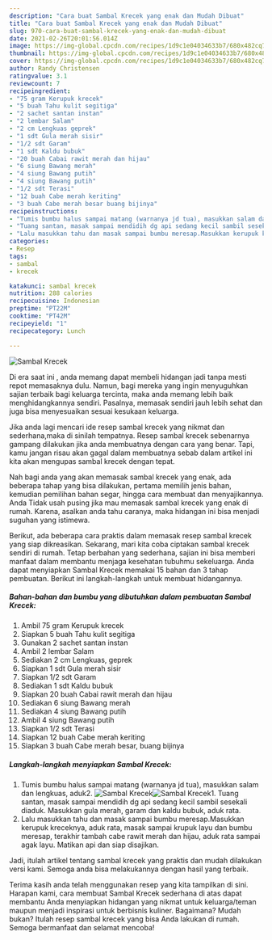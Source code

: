 ```yaml
---
description: "Cara buat Sambal Krecek yang enak dan Mudah Dibuat"
title: "Cara buat Sambal Krecek yang enak dan Mudah Dibuat"
slug: 970-cara-buat-sambal-krecek-yang-enak-dan-mudah-dibuat
date: 2021-02-26T20:01:56.014Z
image: https://img-global.cpcdn.com/recipes/1d9c1e04034633b7/680x482cq70/sambal-krecek-foto-resep-utama.jpg
thumbnail: https://img-global.cpcdn.com/recipes/1d9c1e04034633b7/680x482cq70/sambal-krecek-foto-resep-utama.jpg
cover: https://img-global.cpcdn.com/recipes/1d9c1e04034633b7/680x482cq70/sambal-krecek-foto-resep-utama.jpg
author: Randy Christensen
ratingvalue: 3.1
reviewcount: 7
recipeingredient:
- "75 gram Kerupuk krecek"
- "5 buah Tahu kulit segitiga"
- "2 sachet santan instan"
- "2 lembar Salam"
- "2 cm Lengkuas geprek"
- "1 sdt Gula merah sisir"
- "1/2 sdt Garam"
- "1 sdt Kaldu bubuk"
- "20 buah Cabai rawit merah dan hijau"
- "6 siung Bawang merah"
- "4 siung Bawang putih"
- "4 siung Bawang putih"
- "1/2 sdt Terasi"
- "12 buah Cabe merah keriting"
- "3 buah Cabe merah besar buang bijinya"
recipeinstructions:
- "Tumis bumbu halus sampai matang (warnanya jd tua), masukkan salam dan lengkuas, aduk2."
- "Tuang santan, masak sampai mendidih dg api sedang kecil sambil sesekali diaduk. Masukkan gula merah, garam dan kaldu bubuk, aduk rata."
- "Lalu masukkan tahu dan masak sampai bumbu meresap.Masukkan kerupuk kreceknya, aduk rata, masak sampai krupuk layu dan bumbu meresap, terakhir tambah cabe rawit merah dan hijau, aduk rata sampai agak layu. Matikan api dan siap disajikan."
categories:
- Resep
tags:
- sambal
- krecek

katakunci: sambal krecek 
nutrition: 288 calories
recipecuisine: Indonesian
preptime: "PT22M"
cooktime: "PT42M"
recipeyield: "1"
recipecategory: Lunch

---
```



![Sambal Krecek](https://img-global.cpcdn.com/recipes/1d9c1e04034633b7/680x482cq70/sambal-krecek-foto-resep-utama.jpg)

Di era  saat ini , anda memang dapat membeli hidangan jadi tanpa mesti repot memasaknya dulu. Namun, bagi mereka yang ingin menyuguhkan sajian terbaik bagi keluarga tercinta, maka anda memang lebih baik menghidangkannya sendiri. Pasalnya, memasak sendiri jauh lebih sehat dan juga bisa menyesuaikan sesuai kesukaan keluarga.

Jika anda lagi mencari ide resep sambal krecek yang nikmat dan sederhana,maka di sinilah tempatnya. Resep sambal krecek  sebenarnya gampang dilakukan jika anda membuatnya dengan cara yang benar. Tapi, kamu jangan risau akan gagal dalam membuatnya 
sebab dalam artikel ini kita akan mengupas sambal krecek dengan tepat.  



Nah bagi anda yang akan memasak sambal krecek yang enak, ada beberapa tahap yang bisa dilakukan, pertama memilih jenis bahan, kemudian pemilihan bahan segar, hingga cara membuat dan menyajikannya. Anda Tidak usah pusing jika mau memasak sambal krecek yang enak di rumah. Karena, asalkan anda  tahu caranya, maka hidangan ini bisa menjadi suguhan yang istimewa.

Berikut, ada beberapa cara praktis  dalam memasak resep sambal krecek yang siap dikreasikan. Sekarang, mari kita coba ciptakan sambal krecek sendiri di rumah. Tetap berbahan yang sederhana, sajian ini bisa memberi manfaat dalam membantu menjaga kesehatan tubuhmu sekeluarga. Anda dapat menyiapkan Sambal Krecek memakai 15 bahan dan 3 tahap pembuatan. Berikut ini langkah-langkah untuk membuat hidangannya.

<!--inarticleads1-->

##### Bahan-bahan dan bumbu yang dibutuhkan dalam pembuatan Sambal Krecek:

1. Ambil 75 gram Kerupuk krecek
1. Siapkan 5 buah Tahu kulit segitiga
1. Gunakan 2 sachet santan instan
1. Ambil 2 lembar Salam
1. Sediakan 2 cm Lengkuas, geprek
1. Siapkan 1 sdt Gula merah sisir
1. Siapkan 1/2 sdt Garam
1. Sediakan 1 sdt Kaldu bubuk
1. Siapkan 20 buah Cabai rawit merah dan hijau
1. Sediakan 6 siung Bawang merah
1. Sediakan 4 siung Bawang putih
1. Ambil 4 siung Bawang putih
1. Siapkan 1/2 sdt Terasi
1. Siapkan 12 buah Cabe merah keriting
1. Siapkan 3 buah Cabe merah besar, buang bijinya




<!--inarticleads2-->

##### Langkah-langkah menyiapkan Sambal Krecek:

1. Tumis bumbu halus sampai matang (warnanya jd tua), masukkan salam dan lengkuas, aduk2.
<img src="https://img-global.cpcdn.com/steps/88e80ad2a2aac566/160x128cq70/sambal-krecek-langkah-memasak-1-foto.jpg" alt="Sambal Krecek"><img src="https://img-global.cpcdn.com/steps/8cbcc528b0c7f09a/160x128cq70/sambal-krecek-langkah-memasak-1-foto.jpg" alt="Sambal Krecek">1. Tuang santan, masak sampai mendidih dg api sedang kecil sambil sesekali diaduk. Masukkan gula merah, garam dan kaldu bubuk, aduk rata.
1. Lalu masukkan tahu dan masak sampai bumbu meresap.Masukkan kerupuk kreceknya, aduk rata, masak sampai krupuk layu dan bumbu meresap, terakhir tambah cabe rawit merah dan hijau, aduk rata sampai agak layu. Matikan api dan siap disajikan.




Jadi, itulah artikel tentang  sambal krecek  yang praktis dan mudah dilakukan versi kami. Semoga anda bisa melakukannya dengan hasil yang terbaik. 

Terima kasih anda telah menggunakan resep yang kita tampilkan di sini. Harapan kami, cara membuat  Sambal Krecek sederhana di atas dapat membantu Anda menyiapkan hidangan yang nikmat untuk keluarga/teman maupun menjadi inspirasi untuk berbisnis kuliner. Bagaimana? Mudah bukan? Itulah resep sambal krecek yang bisa Anda lakukan di rumah. Semoga bermanfaat dan selamat mencoba!

